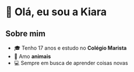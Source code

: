 # 👋 Olá, eu sou a Kiara  
## Sobre mim
- 🎓 Tenho 17 anos e estudo no **Colégio Marista**  
- 🐾 Amo **animais**  
- 💻 Sempre em busca de aprender coisas novas

<!--
**kiarayasmin25/kiarayasmin25** is a ✨ _special_ ✨ repository because its `README.md` (this file) appears on your GitHub profile.

Here are some ideas to get you started:

- 🔭 I’m currently working on ...
- 🌱 I’m currently learning ...
- 👯 I’m looking to collaborate on ...
- 🤔 I’m looking for help with ...
- 💬 Ask me about ...
- 📫 How to reach me: ...
- 😄 Pronouns: ...
- ⚡ Fun fact: ...
-->
